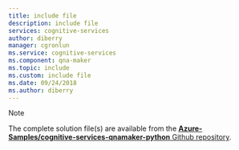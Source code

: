 ```yaml
---
title: include file
description: include file 
services: cognitive-services
author: diberry
manager: cgronlun
ms.service: cognitive-services
ms.component: qna-maker
ms.topic: include
ms.custom: include file
ms.date: 09/24/2018
ms.author: diberry
--- 
```


> [!NOTE] 
> The complete solution file(s) are available from the [**Azure-Samples/cognitive-services-qnamaker-python** Github repository](https://github.com/Azure-Samples/cognitive-services-qnamaker-python).